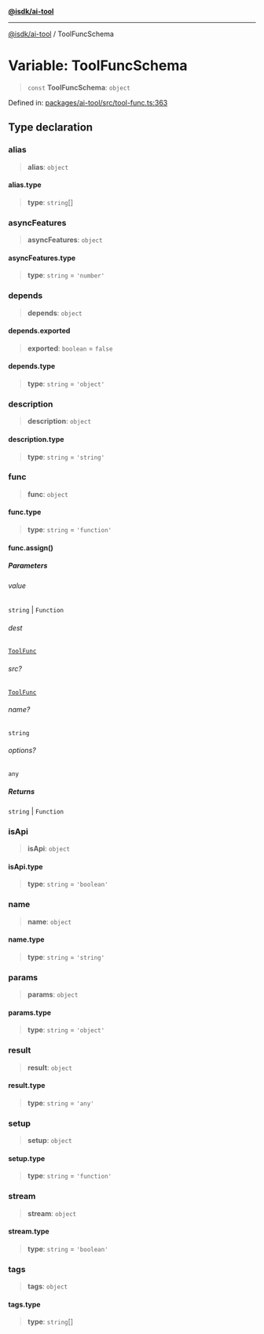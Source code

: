 [**@isdk/ai-tool**](../README.md)

***

[@isdk/ai-tool](../globals.md) / ToolFuncSchema

# Variable: ToolFuncSchema

> `const` **ToolFuncSchema**: `object`

Defined in: [packages/ai-tool/src/tool-func.ts:363](https://github.com/isdk/ai-tool.js/blob/c084189f913fb955b91b492de68bd07ce78f8c82/src/tool-func.ts#L363)

## Type declaration

### alias

> **alias**: `object`

#### alias.type

> **type**: `string`[]

### asyncFeatures

> **asyncFeatures**: `object`

#### asyncFeatures.type

> **type**: `string` = `'number'`

### depends

> **depends**: `object`

#### depends.exported

> **exported**: `boolean` = `false`

#### depends.type

> **type**: `string` = `'object'`

### description

> **description**: `object`

#### description.type

> **type**: `string` = `'string'`

### func

> **func**: `object`

#### func.type

> **type**: `string` = `'function'`

#### func.assign()

##### Parameters

###### value

`string` | `Function`

###### dest

[`ToolFunc`](../classes/ToolFunc.md)

###### src?

[`ToolFunc`](../classes/ToolFunc.md)

###### name?

`string`

###### options?

`any`

##### Returns

`string` \| `Function`

### isApi

> **isApi**: `object`

#### isApi.type

> **type**: `string` = `'boolean'`

### name

> **name**: `object`

#### name.type

> **type**: `string` = `'string'`

### params

> **params**: `object`

#### params.type

> **type**: `string` = `'object'`

### result

> **result**: `object`

#### result.type

> **type**: `string` = `'any'`

### setup

> **setup**: `object`

#### setup.type

> **type**: `string` = `'function'`

### stream

> **stream**: `object`

#### stream.type

> **type**: `string` = `'boolean'`

### tags

> **tags**: `object`

#### tags.type

> **type**: `string`[]
